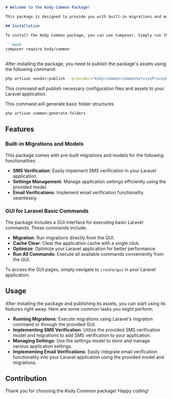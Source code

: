 ````markdown
# Welcome to the Kody Common Package!

This package is designed to provide you with built-in migrations and models for various functionalities such as SMS verification, settings management, and email verifications. It also includes a GUI for basic Laravel commands like migration, cache clearing, optimization, and more.

## Installation

To install the Kody Common package, you can use Composer. Simply run the following command:

```bash
composer require kody/common
```
````

After installing the package, you need to publish the package's assets using the following command:

```bash
php artisan vendor:publish --provider="Kody\Common\CommonServiceProvider"
```

This command will publish necessary configuration files and assets to your Laravel application.

This command will generate basic folder structures

```bash
php artisan common:generate-folders
```

## Features

### Built-in Migrations and Models

This package comes with pre-built migrations and models for the following functionalities:

- **SMS Verification**: Easily implement SMS verification in your Laravel application.
- **Settings Management**: Manage application settings efficiently using the provided model.
- **Email Verifications**: Implement email verification functionality seamlessly.

### GUI for Laravel Basic Commands

The package includes a GUI interface for executing basic Laravel commands. These commands include:

- **Migration**: Run migrations directly from the GUI.
- **Cache Clear**: Clear the application cache with a single click.
- **Optimize**: Optimize your Laravel application for better performance.
- **Run All Commands**: Execute all available commands conveniently from the GUI.

To access the GUI pages, simply navigate to `/route/gui` in your Laravel application.

## Usage

After installing the package and publishing its assets, you can start using its features right away. Here are some common tasks you might perform:

- **Running Migrations**: Execute migrations using Laravel's migration command or through the provided GUI.
- **Implementing SMS Verification**: Utilize the provided SMS verification model and migrations to add SMS verification to your application.
- **Managing Settings**: Use the settings model to store and manage various application settings.
- **Implementing Email Verifications**: Easily integrate email verification functionality into your Laravel application using the provided model and migrations.

## Contribution

Thank you for choosing the Kody Common package! Happy coding!
